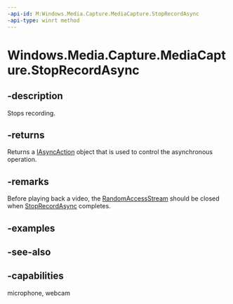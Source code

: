 ```yaml
---
-api-id: M:Windows.Media.Capture.MediaCapture.StopRecordAsync
-api-type: winrt method
---
```


<!-- Method syntax
public Windows.Foundation.IAsyncAction StopRecordAsync()
-->

# Windows.Media.Capture.MediaCapture.StopRecordAsync

## -description
Stops recording.

## -returns
Returns a [IAsyncAction](../windows.foundation/iasyncaction.md) object that is used to control the asynchronous operation.

## -remarks
Before playing back a video, the [RandomAccessStream](../windows.storage.streams/randomaccessstream.md) should be closed when [StopRecordAsync](mediacapture_stoprecordasync.md) completes.

## -examples

## -see-also


## -capabilities
microphone, webcam
